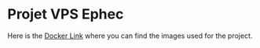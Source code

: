 # Projet VPS Ephec

Here is the [Docker Link](https://hub.docker.com/u/krumka/) where you can find the images used for the project.
